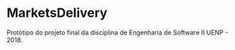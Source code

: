 # MarketsDelivery
Protótipo do projeto final da disciplina de Engenharia de Software II UENP - 2018.
